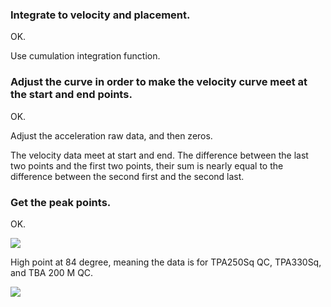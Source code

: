 ### Integrate to velocity and placement. 

OK.

Use cumulation integration function.

### Adjust the curve in order to make the velocity curve meet at the start and end points.

OK.

Adjust the acceleration raw data, and then zeros. 

The velocity data meet at start and end. The difference between the last two points and the first two points, their sum is nearly equal to the difference between the second first and the second last.

### Get the peak points.

OK.

![](https://tva1.sinaimg.cn/large/006y8mN6ly1g6nrfs8iaxj311i0u0hdu.jpg)

High point at 84 degree, meaning the data is for TPA250Sq QC,  TPA330Sq, and TBA 200 M QC. 

![](https://tva1.sinaimg.cn/large/006y8mN6ly1g6nreevn0oj30sw0jin0q.jpg)